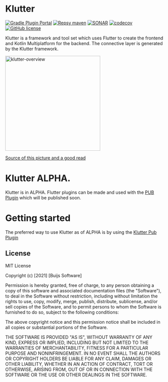# Klutter
[![Gradle Plugin Portal](https://img.shields.io/badge/plugin%20portal-v2022--alpha--3-blue)](https://plugins.gradle.org/plugin/dev.buijs.klutter.gradle/2022-alpha-3)
[![Repsy maven](https://img.shields.io/badge/maven-2022--alpha--3-blue)](https://repsy.io/mvn/buijs-dev/klutter/dev/buijs/klutter/)
[![SONAR](https://img.shields.io/sonar/alert_status/buijs-dev_klutter?label=SONAR&server=https%3A%2F%2Fsonarcloud.io)](https://sonarcloud.io/summary/overall?id=buijs-dev_klutter)
[![codecov](https://codecov.io/gh/buijs-dev/klutter/branch/main/graph/badge.svg?token=AS154MVM51)](https://codecov.io/gh/buijs-dev/klutter)
[![GitHub license](https://img.shields.io/github/license/buijs-dev/klutter?color=black&logoColor=black)](https://github.com/buijs-dev/klutter/blob/main/LICENSE)


Klutter is a framework and tool set which uses Flutter to create the frontend
and Kotlin Multiplatform for the backend. The connective layer is generated
by the Klutter framework.

<img src="https://raw.githubusercontent.com/buijs-dev/klutter/main/docs/klutter.png" alt="klutter-overview" width="300"/>

[Source of this picture and a good read](https://littlegnal.github.io/2019-07-09/kmpp_flutter_en)

# Klutter ALPHA.
Klutter is in ALPHA. Flutter plugins can be made and used with the [PUB Plugin](https://github.com/buijs-dev/klutter-dart)
which will be published soon.

# Getting started
The preferred way to use Klutter as of ALPHA is by using the [Klutter Pub Plugin](https://github.com/buijs-dev/klutter-dart)

## License
MIT License

Copyright (c) [2021] [Buijs Software]

Permission is hereby granted, free of charge, to any person obtaining a copy
of this software and associated documentation files (the "Software"), to deal
in the Software without restriction, including without limitation the rights
to use, copy, modify, merge, publish, distribute, sublicense, and/or sell
copies of the Software, and to permit persons to whom the Software is
furnished to do so, subject to the following conditions:

The above copyright notice and this permission notice shall be included in all
copies or substantial portions of the Software.

THE SOFTWARE IS PROVIDED "AS IS", WITHOUT WARRANTY OF ANY KIND, EXPRESS OR
IMPLIED, INCLUDING BUT NOT LIMITED TO THE WARRANTIES OF MERCHANTABILITY,
FITNESS FOR A PARTICULAR PURPOSE AND NONINFRINGEMENT. IN NO EVENT SHALL THE
AUTHORS OR COPYRIGHT HOLDERS BE LIABLE FOR ANY CLAIM, DAMAGES OR OTHER
LIABILITY, WHETHER IN AN ACTION OF CONTRACT, TORT OR OTHERWISE, ARISING FROM,
OUT OF OR IN CONNECTION WITH THE SOFTWARE OR THE USE OR OTHER DEALINGS IN THE
SOFTWARE.
